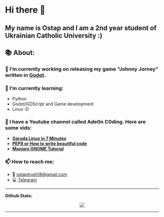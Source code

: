 # Hi there 👋

My name is Ostap and I am a 2nd year student of Ukrainian Catholic University :)
---

## 📚 About:

### 🔭 I’m currently working on releasing my game "Johnny Jorney" written in [Godot](https://godotengine.org/).


### 🌱 I’m currently learning:
- Python
- Godot/GDScript and Game development
- Linux :D


### 🎥 I have a Youtube channel called Ade0n C0ding. Here are some vids:

 - **[Garuda Linux in 7 Minutes](https://www.youtube.com/watch?v=WpKTOYUP4Fg)**
 - **[PEP8 or How to write beautiful code](https://www.youtube.com/watch?v=Y8wAAZwPFhs&t=257s)**
 - **[Manjaro GNOME Tutorial](https://www.youtube.com/watch?v=2uzvrCXSrhc&t=155s)**


### 📫 How to reach me:
- 📃 <ostaptrush18@gmail.com> 
- 💻 [Telegram](https://t.me/ade0n18)

---

**Github Stats:**

<p align="center">
  
  <img src="https://github-readme-stats.vercel.app/api?username=Adeon18&hide=stars&show_icons=true&theme=dracula&line_height=32">
  <!--
  <img src="https://github-readme-stats.vercel.app/api/top-langs/?username=Adeon18&count_private=true&theme=dracula">
  -->

</p>

---